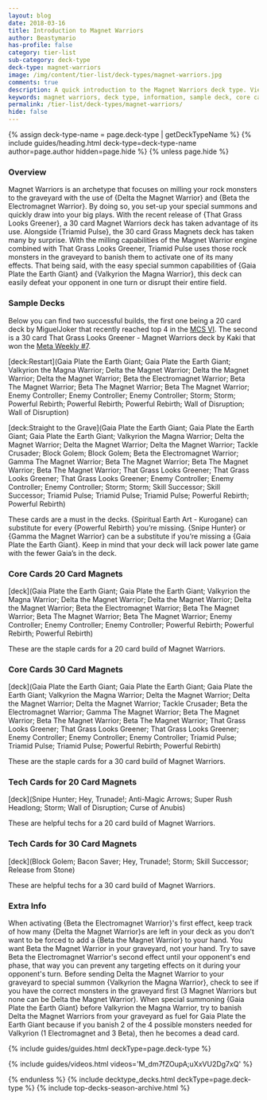 ```yaml
---
layout: blog
date: 2018-03-16
title: Introduction to Magnet Warriors
author: Beastymario
has-profile: false
category: tier-list
sub-category: deck-type
deck-type: magnet-warriors
image: /img/content/tier-list/deck-types/magnet-warriors.jpg
comments: true
description: A quick introduction to the Magnet Warriors deck type. View sample deck, core cards, tech cards, quick tips, guides, videos and other information.
keywords: magnet warriors, deck type, information, sample deck, core cards, tech cards, quick tips, guides, videos
permalink: /tier-list/deck-types/magnet-warriors/
hide: false
---
```


{% assign deck-type-name = page.deck-type | getDeckTypeName %}
{% include guides/heading.html deck-type=deck-type-name author=page.author hidden=page.hide %}
{% unless page.hide %}

### Overview
Magnet Warriors is an archetype that focuses on milling your rock monsters to the graveyard with the use of {Delta the Magnet Warrior} and {Beta the Electromagnet Warrior}. By doing so, you set-up your special summons and quickly draw into your big plays. With the recent release of {That Grass Looks Greener}, a 30 card Magnet Warriors deck has taken advantage of its use. Alongside {Triamid Pulse}, the 30 card Grass Magnets deck has taken many by surprise. With the milling capabilities of the Magnet Warrior engine combined with That Grass Looks Greener, Triamid Pulse uses those rock monsters in the graveyard to banish them to activate one of its many effects. That being said, with the easy special summon capabilities of {Gaia Plate the Earth Giant} and {Valkyrion the Magna Warrior}, this deck can easily defeat your opponent in one turn or disrupt their entire field.

### Sample Decks

Below you can find two successful builds, the first one being a 20 card deck by MiguelJoker that recently reached top 4 in the [MCS VI](/tournaments/meta-championship-series/4/report/). The second is a 30 card That Grass Looks Greener - Magnet Warriors deck by Kaki that won the [Meta Weekly #7](/tournaments/meta-weekly/7/report/).

[deck:Restart](Gaia Plate the Earth Giant; Gaia Plate the Earth Giant; Valkyrion the Magna Warrior; Delta the Magnet Warrior; Delta the Magnet Warrior; Delta the Magnet Warrior; Beta the Electromagnet Warrior; Beta The Magnet Warrior; Beta The Magnet Warrior; Beta The Magnet Warrior; Enemy Controller; Enemy Controller; Enemy Controller; Storm; Storm; Powerful Rebirth; Powerful Rebirth; Powerful Rebirth; Wall of Disruption; Wall of Disruption)

[deck:Straight to the Grave](Gaia Plate the Earth Giant; Gaia Plate the Earth Giant; Gaia Plate the Earth Giant; Valkyrion the Magna Warrior; Delta the Magnet Warrior; Delta the Magnet Warrior; Delta the Magnet Warrior; Tackle Crusader; Block Golem; Block Golem; Beta the Electromagnet Warrior; Gamma The Magnet Warrior; Beta The Magnet Warrior; Beta The Magnet Warrior; Beta The Magnet Warrior; That Grass Looks Greener; That Grass Looks Greener; That Grass Looks Greener; Enemy Controller; Enemy Controller; Enemy Controller; Storm; Storm; Skill Successor; Skill Successor; Triamid Pulse; Triamid Pulse; Triamid Pulse; Powerful Rebirth; Powerful Rebirth)

These cards are a must in the decks. {Spiritual Earth Art - Kurogane} can substitute for every {Powerful Rebirth} you’re missing. {Snipe Hunter} or {Gamma the Magnet Warrior} can be a substitute if you’re missing a {Gaia Plate the Earth Giant}. Keep in mind that your deck will lack power late game with the fewer Gaia’s in the deck.   

### Core Cards 20 Card Magnets

[deck](Gaia Plate the Earth Giant; Gaia Plate the Earth Giant; Valkyrion the Magna Warrior; Delta the Magnet Warrior; Delta the Magnet Warrior; Delta the Magnet Warrior; Beta the Electromagnet Warrior; Beta The Magnet Warrior; Beta The Magnet Warrior; Beta The Magnet Warrior; Enemy Controller; Enemy Controller; Enemy Controller; Powerful Rebirth; Powerful Rebirth; Powerful Rebirth)

These are the staple cards for a 20 card build of Magnet Warriors.

### Core Cards 30 Card Magnets

[deck](Gaia Plate the Earth Giant; Gaia Plate the Earth Giant; Gaia Plate the Earth Giant; Valkyrion the Magna Warrior; Delta the Magnet Warrior; Delta the Magnet Warrior; Delta the Magnet Warrior; Tackle Crusader; Beta the Electromagnet Warrior; Gamma The Magnet Warrior; Beta The Magnet Warrior; Beta The Magnet Warrior; Beta The Magnet Warrior; That Grass Looks Greener; That Grass Looks Greener; That Grass Looks Greener; Enemy Controller; Enemy Controller; Enemy Controller; Triamid Pulse; Triamid Pulse; Triamid Pulse; Powerful Rebirth; Powerful Rebirth)

These are the staple cards for a 30 card build of Magnet Warriors.

### Tech Cards for 20 Card Magnets

[deck](Snipe Hunter; Hey, Trunade!; Anti-Magic Arrows; Super Rush Headlong; Storm; Wall of Disruption; Curse of Anubis)

These are helpful techs for a 20 card build of Magnet Warriors.

### Tech Cards for 30 Card Magnets

[deck](Block Golem; Bacon Saver; Hey, Trunade!; Storm; Skill Successor; Release from Stone)

These are helpful techs for a 30 card build of Magnet Warriors.

### Extra Info

When activating {Beta the Electromagnet Warrior}'s first effect, keep track of how many {Delta the Magnet Warrior}s are left in your deck as you don’t want to be forced to add a {Beta the Magnet Warrior} to your hand. You want Beta the Magnet Warrior in your graveyard, not your hand. Try to save Beta the Electromagnet Warrior's second effect until your opponent's end phase, that way you can prevent any targeting effects on it during your opponent's turn. Before sending Delta the Magnet Warrior to your graveyard to special summon {Valkyrion the Magna Warrior}, check to see if you have the correct monsters in the graveyard first (3 Magnet Warriors but none can be Delta the Magnet Warrior). When special summoning {Gaia Plate the Earth Giant} before Valkyrion the Magna Warrior, try to banish Delta the Magnet Warriors from your graveyard as fuel for Gaia Plate the Earth Giant because if you banish 2 of the 4 possible monsters needed for Valkyrion (1 Electromagnet and 3 Beta), then he becomes a dead card.

{% include guides/guides.html deckType=page.deck-type %}

{% include guides/videos.html videos='M_dm7fZOupA;uXxVU2Dg7xQ' %}

{% endunless %}
{% include decktype_decks.html deckType=page.deck-type %}
{% include top-decks-season-archive.html %}